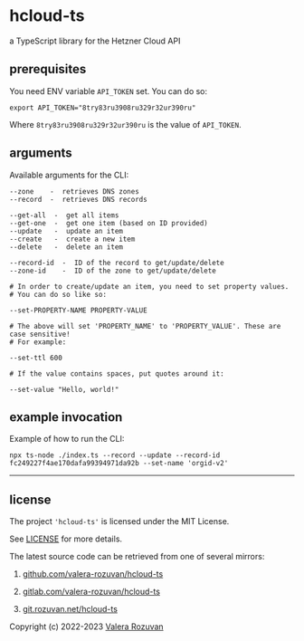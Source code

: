 # hcloud-ts

a TypeScript library for the Hetzner Cloud API

## prerequisites

You need ENV variable `API_TOKEN` set. You can do so:

```shell
export API_TOKEN="8try83ru3908ru329r32ur390ru"
```

Where `8try83ru3908ru329r32ur390ru` is the value of `API_TOKEN`.

## arguments

Available arguments for the CLI:

```text
--zone    -  retrieves DNS zones
--record  -  retrieves DNS records

--get-all  -  get all items
--get-one  -  get one item (based on ID provided)
--update   -  update an item
--create   -  create a new item
--delete   -  delete an item

--record-id  -  ID of the record to get/update/delete
--zone-id    -  ID of the zone to get/update/delete

# In order to create/update an item, you need to set property values.
# You can do so like so:

--set-PROPERTY-NAME PROPERTY-VALUE

# The above will set 'PROPERTY_NAME' to 'PROPERTY_VALUE'. These are case sensitive!
# For example:

--set-ttl 600

# If the value contains spaces, put quotes around it:

--set-value "Hello, world!"
```

## example invocation

Example of how to run the CLI:

```shell
npx ts-node ./index.ts --record --update --record-id fc249227f4ae170dafa99394971da92b --set-name 'orgid-v2'
```

---

## license

The project `'hcloud-ts'` is licensed under the MIT License.

See [LICENSE](./LICENSE) for more details.

The latest source code can be retrieved from one of several mirrors:

1. [github.com/valera-rozuvan/hcloud-ts](https://github.com/valera-rozuvan/hcloud-ts)

2. [gitlab.com/valera-rozuvan/hcloud-ts](https://gitlab.com/valera-rozuvan/hcloud-ts)

3. [git.rozuvan.net/hcloud-ts](https://git.rozuvan.net/hcloud-ts)

Copyright (c) 2022-2023 [Valera Rozuvan](https://valera.rozuvan.net/)
